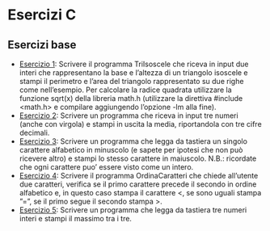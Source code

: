 # Esercizi C

## Esercizi base
* [Esercizio 1](./Trilsoscele.c): Scrivere il programma TriIsoscele che riceva in input due interi che rappresentano la base e l’altezza di un triangolo isoscele e stampi il perimetro e l’area del triangolo rappresentato su due righe come nell’esempio. Per calcolare la radice quadrata utilizzare la funzione sqrt(x) della libreria math.h (utilizzare la direttiva #include <math.h> e compilare aggiungendo l’opzione -lm alla fine).
* [Esercizio 2](./media.c): Scrivere un programma che riceva in input tre numeri (anche con virgola) e stampi in uscita la media, riportandola con tre cifre decimali.
* [Esercizio 3](./maiusc.c): Scrivere un programma che legga da tastiera un singolo carattere alfabetico in minuscolo (e sapete per ipotesi che non può ricevere altro) e stampi lo stesso carattere in maiuscolo.
N.B.: ricordate che ogni carattere puo’ essere visto come un intero.
* [Esercizio 4](./OrdinaCaratteri.c): Scrivere il programma OrdinaCaratteri che chiede all’utente due caratteri, verifica se il primo carattere precede il secondo in ordine alfabetico e, in questo caso stampa il carattere <, se sono uguali stampa ”=”, se il primo segue il secondo stampa >.
* [Esercizio 5](./max.c): Scrivere un programma che legga da tastiera tre numeri interi e stampi il massimo tra i tre.








